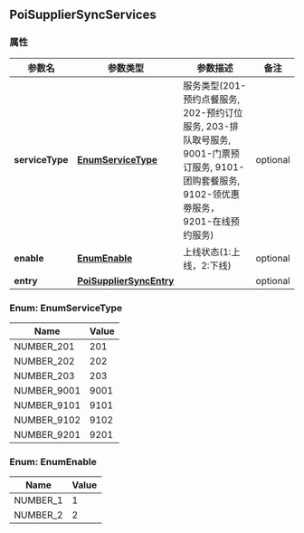 <a name="PoiSupplierSyncServices"></a>
## PoiSupplierSyncServices
### 属性
参数名 | 参数类型 | 参数描述 | 备注
------------ | ------------- | ------------- | -------------
**serviceType** | [**EnumServiceType**](#EnumServiceType) | 服务类型(201-预约点餐服务, 202-预约订位服务, 203-排队取号服务, 9001-门票预订服务, 9101-团购套餐服务, 9102-领优惠劵服务， 9201-在线预约服务) |  optional
**enable** | [**EnumEnable**](#EnumEnable) | 上线状态(1:上线，2:下线) |  optional
**entry** | [**PoiSupplierSyncEntry**](#PoiSupplierSyncEntry) |  |  optional

<a name="EnumServiceType"></a>
### Enum: EnumServiceType
Name | Value
---- | -----
NUMBER_201 | 201
NUMBER_202 | 202
NUMBER_203 | 203
NUMBER_9001 | 9001
NUMBER_9101 | 9101
NUMBER_9102 | 9102
NUMBER_9201 | 9201

<a name="EnumEnable"></a>
### Enum: EnumEnable
Name | Value
---- | -----
NUMBER_1 | 1
NUMBER_2 | 2



<markdown src="./PoiSupplierSyncEntry.md"/>
